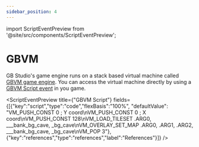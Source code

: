 ```yaml
---
sidebar_position: 4
---
```


import ScriptEventPreview from '@site/src/components/ScriptEventPreview';

# GBVM

GB Studio's game engine runs on a stack based virtual machine called [GBVM game engine](https://github.com/chrismaltby/gbvm). You can access the virtual machine directly by using a [GBVM Script event](/docs/scripting/script-glossary/miscellaneous#gbvm-script) in you game.

<ScriptEventPreview title={"GBVM Script"} fields={[{"key":"script","type":"code","flexBasis":"100%", "defaultValue": "VM_PUSH_CONST           0       ; Y coord\nVM_PUSH_CONST           0       ; X coord\nVM_PUSH_CONST           128\nVM_LOAD_TILESET         .ARG0, ___bank_bg_cave, _bg_cave\nVM_OVERLAY_SET_MAP      .ARG0, .ARG1, .ARG2, ___bank_bg_cave, _bg_cave\nVM_POP                  3"},{"key":"references","type":"references","label":"References"}]} />

